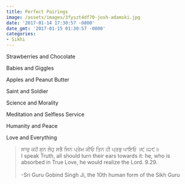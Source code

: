 ```yaml
---
title: Perfect Pairings
image: /assets/images/3fyszt4df70-josh-adamski.jpg
date: '2017-01-14 17:30:57 -0800'
date_gmt: '2017-01-15 01:30:57 -0800'
categories:
- Sikhi
---
```

Strawberries and Chocolate

Babies and Giggles

Apples and Peanut Butter

Saint and Soldier

Science and Morality

Meditation and Selfless Service

Humanity and Peace

Love and Everything

<blockquote>ਸਾਚੁ ਕਹੋਂ ਸੁਨ ਲੇਹੁ ਸਭੈ ਜਿਨ ਪ੍ਰੇਮ ਕੀਓ ਤਿਨ ਹੀ ਪ੍ਰਭੁ ਪਾਇਓ ॥੯॥੨੯॥<br />
I speak Truth, all should turn their ears towards it: he, who is absorbed in True Love, he would realize the Lord. 9.29.<br /><br />
-Sri Guru Gobind Singh Ji, the 10th human form of the Sikh Guru
</blockquote>
